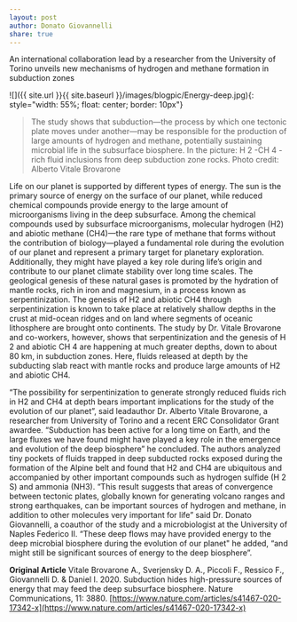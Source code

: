 ```yaml
---
layout: post
author: Donato Giovannelli
share: true
---
```


An international collaboration lead by a researcher from the University of Torino unveils new mechanisms of hydrogen and methane formation in subduction zones

![]({{ site.url }}{{ site.baseurl }}/images/blogpic/Energy-deep.jpg){: style="width: 55%; float: center; border: 10px"}

> The study shows that subduction—the process by which one tectonic plate moves under another—may be
responsible for the production of large amounts of hydrogen and methane, potentially sustaining microbial
life in the subsurface biosphere. In the picture: H 2 -CH 4 -rich fluid inclusions from deep subduction zone rocks.
Photo credit: Alberto Vitale Brovarone

Life on our planet is supported by different types of energy. The sun is the primary source of energy on the surface of our planet, while reduced chemical compounds provide energy to the large amount of microorganisms living in the deep subsurface. Among the chemical compounds used by subsurface microorganisms, molecular hydrogen (H2) and abiotic methane (CH4)—the rare type of methane that forms without the contribution of biology—played a fundamental role during the evolution of our planet and represent a primary target for planetary exploration. Additionally, they might have played a key role during life’s origin and contribute to our planet climate stability over long time scales. The geological genesis of these natural gases is promoted by the hydration of mantle rocks, rich in iron and magnesium, in a process known as serpentinization. The genesis of H2 and abiotic CH4 through serpentinization is known to take place at relatively shallow depths in the crust at mid-ocean ridges and on land where segments of oceanic lithosphere are brought onto continents. The study by Dr. Vitale Brovarone and co-workers, however, shows that serpentinization and the genesis of H 2 and abiotic CH 4 are happening at much greater depths, down to about 80 km, in subduction zones. Here, fluids released at depth by the subducting slab react with mantle rocks and produce large amounts of H2 and abiotic CH4.

“The possibility for serpentinization to generate strongly reduced fluids rich in H2 and CH4 at depth bears important implications for the study of the evolution of our planet”, said leadauthor Dr. Alberto Vitale Brovarone, a researcher from University of Torino and a recent
ERC Consolidator Grant awardee. “Subduction has been active for a long time on Earth, and the large fluxes we have found might have played a key role in the emergence and evolution of the deep biosphere” he concluded. The authors analyzed tiny pockets of fluids trapped in deep subducted rocks exposed during the formation of the Alpine belt and found that H2 and CH4 are ubiquitous and accompanied by other important compounds such as hydrogen sulfide (H 2 S) and ammonia (NH3). “This result suggests that areas of convergence between tectonic plates, globally known for generating volcano ranges and strong earthquakes, can be important sources of hydrogen and methane, in addition to other molecules very important for life” said Dr. Donato Giovannelli, a coauthor of the study and a microbiologist at the University of
Naples Federico II. “These deep flows may have provided energy to the deep microbial biosphere during the evolution of our planet" he added, “and might still be significant sources of energy to the deep biosphere”.

**Original Article**
Vitale Brovarone A., Sverjensky D. A., Piccoli F., Ressico F., Giovannelli D. & Daniel I. 2020. Subduction hides high-pressure sources of energy that may feed the deep subsurface biosphere. Nature Communications, 11: 3880. [https://www.nature.com/articles/s41467-020-17342-x](https://www.nature.com/articles/s41467-020-17342-x)

